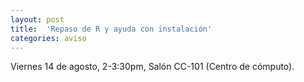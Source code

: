 ```yaml
---
layout: post
title:  'Repaso de R y ayuda con instalación'
categories: aviso
---
```


Viernes 14 de agosto, 2-3:30pm, Salón CC-101 (Centro de cómputo).
